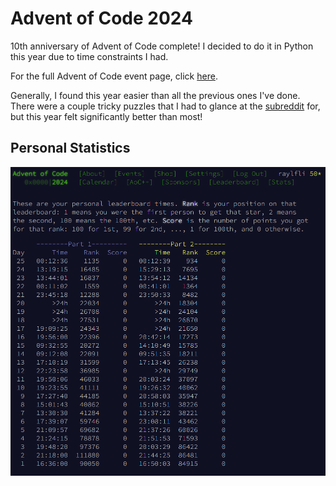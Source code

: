 # Advent of Code 2024

10th anniversary of Advent of Code complete! I decided to do it in Python this year due to time constraints I had.

For the full Advent of Code event page, click [here](https://adventofcode.com/2024).

Generally, I found this year easier than all the previous ones I've done. There were a couple tricky puzzles that I had to glance at the [subreddit](https://www.reddit.com/r/adventofcode/) for, but this year felt significantly better than most!



## Personal Statistics

![My(raylfli) personal statistics for Advent of Code 2024](raylfli_personal_stats.png)
